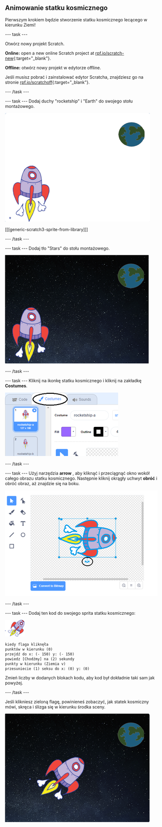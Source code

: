 ## Animowanie statku kosmicznego

Pierwszym krokiem będzie stworzenie statku kosmicznego lecącego w kierunku Ziemi!

\--- task \---

Otwórz nowy projekt Scratch.

**Online:** open a new online Scratch project at [rpf.io/scratch-new](http://rpf.io/scratchon){:target="_blank"}.

**Offline:** otwórz nowy projekt w edytorze offline.

Jeśli musisz pobrać i zainstalować edytor Scratcha, znajdziesz go na stronie [rpf.io/scratchoff](http://rpf.io/scratchoff){:target="_blank"}.

\--- /task \---

\--- task \--- Dodaj duchy "rocketship" i "Earth" do swojego stołu montażowego.

![Spaceship i Earth Spites](images/space-sprites.png)

[[[generic-scratch3-sprite-from-library]]]

\--- /task \---

\--- task \--- Dodaj tło "Stars" do stołu montażowego.

![Tło przestrzeni](images/space-backdrop.png)

\--- /task \---

\--- task \--- Kliknij na ikonkę statku kosmicznego i kliknij na zakładkę **Costumes**.

![Kostium Sprite](images/space-costume.png)

\--- /task \---

\--- task \--- Użyj narzędzia **arrow** , aby kliknąć i przeciągnąć okno wokół całego obrazu statku kosmicznego. Następnie kliknij okrągły uchwyt **obróć** i obróć obraz, aż znajdzie się na boku.

![Obracanie kostiumu](images/space-rotate.png)

\--- /task \---

\--- task \--- Dodaj ten kod do swojego sprita statku kosmicznego:

![Spitehip sprite](images/sprite-spaceship.png)

```blocks3
kiedy flaga kliknęła
punktów w kierunku (0)
przejdź do x: (- 150) y: (- 150)
powiedz [Chodźmy] na (2) sekundy
punkty w kierunku (Ziemia v)
przesuniecie (1) seksu do x: (0) y: (0)
```

Zmień liczby w dodanych blokach kodu, aby kod był dokładnie taki sam jak powyżej.

\--- /task \---

Jeśli klikniesz zieloną flagę, powinieneś zobaczyć, jak statek kosmiczny mówi, skręca i ślizga się w kierunku środka sceny.

![Testowanie animacji statku kosmicznego](images/space-animate-stage.png)